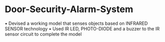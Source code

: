 # Door-Security-Alarm-System
• Devised a working model that senses objects based on INFRARED SENSOR technology
• Used IR LED, PHOTO-DIODE and a buzzer to the IR sensor circuit to complete the model
